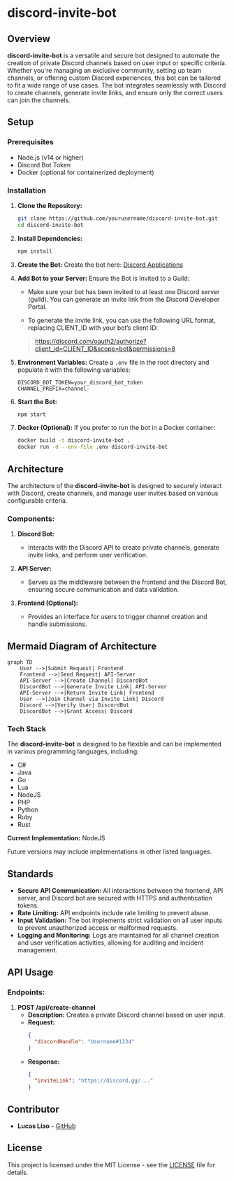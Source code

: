# discord-invite-bot

## Overview
**discord-invite-bot** is a versatile and secure bot designed to automate the creation of private Discord channels based on user input or specific criteria. Whether you're managing an exclusive community, setting up team channels, or offering custom Discord experiences, this bot can be tailored to fit a wide range of use cases. The bot integrates seamlessly with Discord to create channels, generate invite links, and ensure only the correct users can join the channels.

## Setup

### Prerequisites
- Node.js (v14 or higher)
- Discord Bot Token
- Docker (optional for containerized deployment)

### Installation
1. **Clone the Repository:**
   ```bash
   git clone https://github.com/yourusername/discord-invite-bot.git
   cd discord-invite-bot
   ```

2. **Install Dependencies:**
   ```bash
   npm install
   ```

3. **Create the Bot:**
    Create the bot here: [Discord Applications](https://discord.com/developers/applications)  

4. **Add Bot to your Server:**
    Ensure the Bot is Invited to a Guild:

    - Make sure your bot has been invited to at least one Discord server (guild). You can generate an invite link from the Discord Developer Portal.
    
    - To generate the invite link, you can use the following URL format, replacing CLIENT_ID with your bot’s client ID:
    
    > https://discord.com/oauth2/authorize?client_id=CLIENT_ID&scope=bot&permissions=8


5. **Environment Variables:**
   Create a `.env` file in the root directory and populate it with the following variables:
   ```env
   DISCORD_BOT_TOKEN=your_discord_bot_token
   CHANNEL_PREFIX=channel-
   ```
6. **Start the Bot:**
   ```bash
   npm start
   ```

7. **Docker (Optional):**
   If you prefer to run the bot in a Docker container:
   ```bash
   docker build -t discord-invite-bot .
   docker run -d --env-file .env discord-invite-bot
   ```

## Architecture

The architecture of the **discord-invite-bot** is designed to securely interact with Discord, create channels, and manage user invites based on various configurable criteria.

### Components:
1. **Discord Bot:**
   - Interacts with the Discord API to create private channels, generate invite links, and perform user verification.
   
2. **API Server:**
   - Serves as the middleware between the frontend and the Discord Bot, ensuring secure communication and data validation.
   
3. **Frontend (Optional):**
   - Provides an interface for users to trigger channel creation and handle submissions.

## Mermaid Diagram of Architecture

```mermaid
graph TD
    User -->|Submit Request| Frontend
    Frontend -->|Send Request| API-Server
    API-Server -->|Create Channel| DiscordBot
    DiscordBot -->|Generate Invite Link| API-Server
    API-Server -->|Return Invite Link| Frontend
    User -->|Join Channel via Invite Link| Discord
    Discord -->|Verify User| DiscordBot
    DiscordBot -->|Grant Access| Discord
```

### Tech Stack

The **discord-invite-bot** is designed to be flexible and can be implemented in various programming languages, including:

- C#
- Java
- Go
- Lua
- NodeJS
- PHP
- Python
- Ruby
- Rust

**Current Implementation:** NodeJS

Future versions may include implementations in other listed languages.

## Standards

- **Secure API Communication:** All interactions between the frontend, API server, and Discord bot are secured with HTTPS and authentication tokens.
- **Rate Limiting:** API endpoints include rate limiting to prevent abuse.
- **Input Validation:** The bot implements strict validation on all user inputs to prevent unauthorized access or malformed requests.
- **Logging and Monitoring:** Logs are maintained for all channel creation and user verification activities, allowing for auditing and incident management.

## API Usage

### Endpoints:

1. **POST /api/create-channel**
   - **Description:** Creates a private Discord channel based on user input.
   - **Request:** 
     ```json
     {
       "discordHandle": "Username#1234"
     }
     ```
   - **Response:**
     ```json
     {
       "inviteLink": "https://discord.gg/..."
     }
     ```

## Contributor

- **Lucas Liao** - [GitHub](https://github.com/yourusername)

## License

This project is licensed under the MIT License - see the [LICENSE](LICENSE) file for details.
